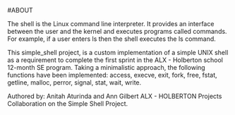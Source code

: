 #ABOUT

The shell is the Linux command line interpreter. It provides an interface between the user and the kernel and executes programs called commands. For example, if a user enters ls then the shell executes the ls command.

This simple_shell project, is a custom implementation of a simple UNIX shell as a requirement to complete the first sprint in the ALX - Holberton school 12-month SE program. Taking a minimalistic approach, the following functions have been implemented: access, execve, exit, fork, free, fstat, getline, malloc, perror, signal, stat, wait, write.

Authored by:
Anitah Aturinda and Ann Gilbert
ALX - HOLBERTON Projects
Collaboration on the Simple Shell Project.
